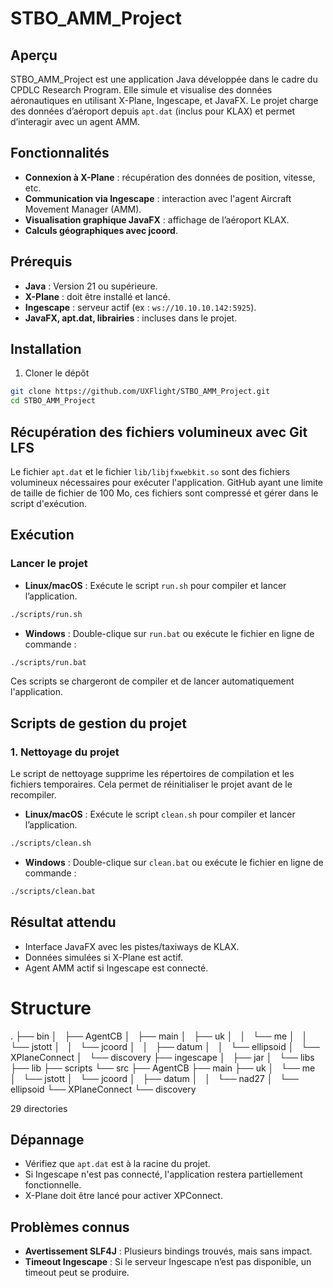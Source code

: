 
# STBO_AMM_Project

## Aperçu

STBO_AMM_Project est une application Java développée dans le cadre du CPDLC Research Program. Elle simule et visualise des données aéronautiques en utilisant X-Plane, Ingescape, et JavaFX. Le projet charge des données d’aéroport depuis `apt.dat` (inclus pour KLAX) et permet d’interagir avec un agent AMM.

## Fonctionnalités

- **Connexion à X-Plane** : récupération des données de position, vitesse, etc.
- **Communication via Ingescape** : interaction avec l'agent Aircraft Movement Manager (AMM).
- **Visualisation graphique JavaFX** : affichage de l’aéroport KLAX.
- **Calculs géographiques avec jcoord**.

## Prérequis

- **Java** : Version 21 ou supérieure.
- **X-Plane** : doit être installé et lancé.
- **Ingescape** : serveur actif (ex : `ws://10.10.10.142:5925`).
- **JavaFX, apt.dat, librairies** : incluses dans le projet.

## Installation

1. Cloner le dépôt

```bash
git clone https://github.com/UXFlight/STBO_AMM_Project.git
cd STBO_AMM_Project
```

## Récupération des fichiers volumineux avec Git LFS

Le fichier `apt.dat` et le fichier `lib/libjfxwebkit.so` sont des fichiers volumineux nécessaires pour exécuter l'application. GitHub ayant une limite de taille de fichier de 100 Mo, ces fichiers sont compressé et gérer dans le script d'exécution.


## Exécution

### Lancer le projet

- **Linux/macOS** :
  Exécute le script `run.sh` pour compiler et lancer l’application.

```bash
./scripts/run.sh
```

- **Windows** :
  Double-clique sur `run.bat` ou exécute le fichier en ligne de commande :

```bash
./scripts/run.bat
```

Ces scripts se chargeront de compiler et de lancer automatiquement l'application.

## Scripts de gestion du projet

### 1. Nettoyage du projet

Le script de nettoyage supprime les répertoires de compilation et les fichiers temporaires. Cela permet de réinitialiser le projet avant de le recompiler.

- **Linux/macOS** :
  Exécute le script `clean.sh` pour compiler et lancer l’application.

```bash
./scripts/clean.sh
```

- **Windows** :
  Double-clique sur `clean.bat` ou exécute le fichier en ligne de commande :

```bash
./scripts/clean.bat
```

## Résultat attendu

- Interface JavaFX avec les pistes/taxiways de KLAX.
- Données simulées si X-Plane est actif.
- Agent AMM actif si Ingescape est connecté.

# Structure
.
├── bin
│   ├── AgentCB
│   ├── main
│   ├── uk
│   │   └── me
│   │       └── jstott
│   │           └── jcoord
│   │               ├── datum
│   │               └── ellipsoid
│   └── XPlaneConnect
│       └── discovery
├── ingescape
│   ├── jar
│   └── libs
├── lib
├── scripts
└── src
    ├── AgentCB
    ├── main
    ├── uk
    │   └── me
    │       └── jstott
    │           └── jcoord
    │               ├── datum
    │               │   └── nad27
    │               └── ellipsoid
    └── XPlaneConnect
        └── discovery

29 directories


## Dépannage

- Vérifiez que `apt.dat` est à la racine du projet.
- Si Ingescape n'est pas connecté, l'application restera partiellement fonctionnelle.
- X-Plane doit être lancé pour activer XPConnect.

## Problèmes connus

- **Avertissement SLF4J** : Plusieurs bindings trouvés, mais sans impact.
- **Timeout Ingescape** : Si le serveur Ingescape n’est pas disponible, un timeout peut se produire.
